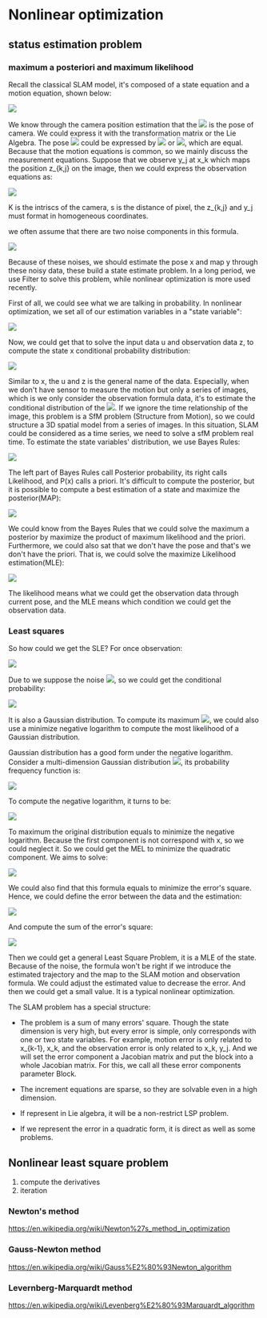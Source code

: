 # Nonlinear optimization

## status estimation problem

### maximum a posteriori and maximum likelihood

Recall the classical SLAM model, it's composed of a state equation and a motion equation, shown below:

<img src="http://latex.codecogs.com/gif.latex?%5Cleft%5C%7B%5Cbegin%7Bmatrix%7D%20x_k%3Df%28x_%7Bk-1%7D%2Cu_k%29&plus;w_k%5C%5C%20z_%7Bk%2Cj%7D%3Dh%28y_j%2Cx_k%29&plus;v_%7Bk%2Cj%7D%20%5Cend%7Bmatrix%7D%5Cright.">

We know through the camera position estimation that the <img src="http://latex.codecogs.com/gif.latex?x_k"> is the pose of camera. We could express it with the transformation matrix or the Lie Algebra. The pose <img src="http://latex.codecogs.com/gif.latex?x_k"> could be expressed by <img src="http://latex.codecogs.com/gif.latex?T_k"> or <img src="http://latex.codecogs.com/gif.latex?\xi^\wedge_k">, which are equal. Because that the motion equations is common, so we mainly discuss the measurement equations. Suppose that we observe y_j at x_k which maps the position z_{k,j} on the image, then we could express the observation equations as:

<img src="http://latex.codecogs.com/gif.latex?sz_%7Bk%2Cj%7D%3DKexp%28%5Cxi%20%5E%5Cwedge%29y_j">

K is the intriscs of the camera, s is the distance of pixel, the z_{k,j} and y_j must format in homogeneous coordinates.

we often assume that there are two noise components in this formula.

<img src="http://latex.codecogs.com/gif.latex?w_k%20%5Csim%20N%280%2C%20R_k%29%2C%20v_k%20%5Csim%20N%280%2CQ_%7Bk%2Cj%7D%29">

Because of these noises, we should estimate the pose x and map y through these noisy data, these build a state estimate problem. In a long period, we use Filter to solve this problem, while nonlinear optimization is more used recently.

 First of all, we could see what we are talking in probability. In nonlinear optimization, we set all of our estimation variables in a "state variable":

 <img src="http://latex.codecogs.com/gif.latex?x%3D%5C%7Bx_1%2C%20...%2C%20x_N%2C%20y_1%2C%20...%2C%20y_M%5C%7D">

 Now, we could get that to solve the input data u and observation data z, to compute the state x conditional probability distribution:

<img src="http://latex.codecogs.com/gif.latex?P%28x%5Cmid%20z%2Cu%29">

Similar to x, the u and z is the general name of the data. Especially, when we don't have sensor to measure the motion but only a series of images, which is we only consider the observation formula data, it's to estimate the conditional distribution of the <img src="http://latex.codecogs.com/gif.latex?P%28x%5Cmid%20z%2Cu%29">. If we ignore the time relationship of the image, this problem is a SfM problem (Structure from Motion), so we could structure a 3D spatial model from a series of images. In this situation, SLAM could be considered as a time series, we need to solve a sfM problem real time. To estimate the state variables' distribution, we use Bayes Rules:

<img src="http://latex.codecogs.com/gif.latex?P%28x%5Cmid%20z%29%3D%5Cfrac%7BP%28z%5Cmid%20x%29P%28x%29%7D%7BP%28z%29%7D%5Cpropto%20P%28z%5Cmid%20x%29P%28x%29">

The left part of Bayes Rules call Posterior probability, its right calls Likelihood, and P(x) calls a priori. It's difficult to compute the posterior, but it is possible to compute a best estimation of a state and maximize the posterior(MAP):

<img src="http://latex.codecogs.com/gif.latex?x%5E*_%7BMAP%7D%3DargmaxP%28x%5Cmid%20z%29%3DargmaxP%28z%5Cmid%20x%29P%28x%29">

We could know from the Bayes Rules that we could solve the maximum a posterior by maximize the product of maximum likelihood and the priori. Furthermore, we could also sat that we don't have the pose and that's we don't have the priori. That is, we could solve the maximize Likelihood estimation(MLE):

<img src="http://latex.codecogs.com/gif.latex?x%5E*_%7BMLE%7D%3DargmaxP%28z%5Cmid%20x%29">

The likelihood means what we could get the observation data through current pose, and the MLE means which condition we could get the observation data.

### Least squares

So how could we get the SLE? For once observation:

<img src="http://latex.codecogs.com/gif.latex?z_%7Bk%2Cj%7D%3Dh%28y_j%2Cx_k%29&plus;v_%7Bk%2Cj%7D">

Due to we suppose the noise <img src="http://latex.codecogs.com/gif.latex?v_k%20%5Csim%20N%280%2C%20Q_%7Bk%2Cj%7D%29">, so we could get the conditional probability:

<img src="http://latex.codecogs.com/gif.latex?P%28z_%7Bj%2Ck%7D%5Cmid%20x_k%2C%20y_j%29%3DN%28h%28y_j%2C%20x_k%29%2CQ_%7Bk%2Cj%7D%29">

It is also a Gaussian distribution. To compute its maximum <img src="http://latex.codecogs.com/gif.latex?x_k%2Cy_j">, we could also use a minimize negative logarithm to compute the most likelihood of a Gaussian distribution.

Gaussian distribution has a good form under the negative logarithm. Consider a multi-dimension Gaussian distribution <img src="http://latex.codecogs.com/gif.latex?x%5Csim%20N%28%5Cmu%2C%20%5CSigma%29">, its probability frequency function is:

<img src="http://latex.codecogs.com/gif.latex?P%28x%29%20%3D%20%5Cfrac%7B1%7D%7B%5Csqrt%7B%282%5Cpi%29%5ENdet%28%5CSigma%29%7D%7Dexp%28-%5Cfrac%7B1%7D%7B2%7D%28x-%5Cmu%29%5ET%5CSigma%20%5E%7B-1%7D%28x-%5Cmu%29%29">

To compute the negative logarithm, it turns to be:

<img src="http://latex.codecogs.com/gif.latex?-ln%28P%28x%29%29%3D%5Cfrac%7B1%7D%7B2%7Dln%28%282%5Cpi%29%5EN%20det%28%5CSigma%29%29&plus;%5Cfrac%7B1%7D%7B2%7D%28x-%5Cmu%29%5ET%5CSigma%20%5E%7B-1%7D%28x-%5Cmu%29">

To maximum the original distribution equals to minimize the negative logarithm. Because the first component is not correspond with x, so we could neglect it. So we could get the MEL to minimize the quadratic component. We aims to solve:

<img src="http://latex.codecogs.com/gif.latex?x%5E*%3Dargmin%28%28z_%7Bk%2Cj%7D-h%28x_k%2Cy_j%29%29%5ETQ_%7Bk%2Cj%7D%5E%7B-1%7D%28z_%7Bk%2Cj%7D-h%28x_k%2Cy_j%29%29%29">

We could also find that this formula equals to minimize the error's square. Hence, we could define the error between the data and the estimation:

<img src="http://latex.codecogs.com/gif.latex?%5Cbegin%7Bmatrix%7D%20e_%7Bv%2Ck%7D%3Dx_k-f%28x_%7Bk-1%7D%2Cu_k%29%5C%5C%20e_%7By%2Cj%2Ck%7D%3Dz_%7Bk%2Cj%7D-h%28x_k%2Cy_j%29%20%5Cend%7Bmatrix%7D">

And compute the sum of the error's square:

<img src="http://latex.codecogs.com/gif.latex?J%28x%29%3D%5Csum_ke%5ET_%7Bv%2Ck%7DR%5E%7B-1%7D_ke_%7Bv%2Ck%7D&plus;%5Csum%20_k%20%5Csum%20_j%20e%5ET_%7By%2Ck%2Cj%7DQ%5E%7B-1%7D_%7Bk%2Cj%7De%5E%7B-1%7D_%7By%2Ck%2Cj%7D">

Then we could get a general Least Square Problem, it is a MLE of the state. Because of the noise, the formula won't be right if we introduce the estimated trajectory and the map to the SLAM motion and observation formula. We could adjust the estimated value to decrease the error. And then we could get a small value. It is a typical nonlinear optimization.

The SLAM problem has a special structure:

* The problem is a sum of many errors' square. Though the state dimension is very high, but every error is simple, only corresponds with one or two state variables. For example, motion error is only related to x_{k-1}, x_k, and the observation error is only related to x_k, y_j. And we will set the error component a Jacobian matrix and put the block into a whole Jacobian matrix. For this, we call all these error components parameter Block.

* The increment equations are sparse, so they are solvable even in a high dimension.

* If represent in Lie algebra, it will be a non-restrict LSP problem.

* If we represent the error in a quadratic form, it is direct as well as some problems.

## Nonlinear least square problem

1. compute the derivatives
2. iteration

### Newton's method
https://en.wikipedia.org/wiki/Newton%27s_method_in_optimization
### Gauss-Newton method
https://en.wikipedia.org/wiki/Gauss%E2%80%93Newton_algorithm
### Levernberg-Marquardt method
https://en.wikipedia.org/wiki/Levenberg%E2%80%93Marquardt_algorithm
